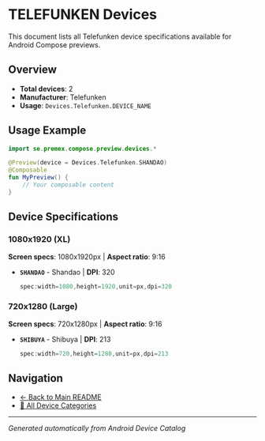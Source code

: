 # TELEFUNKEN Devices

This document lists all Telefunken device specifications available for Android Compose previews.

## Overview

- **Total devices**: 2
- **Manufacturer**: Telefunken
- **Usage**: `Devices.Telefunken.DEVICE_NAME`

## Usage Example

```kotlin
import se.premex.compose.preview.devices.*

@Preview(device = Devices.Telefunken.SHANDAO)
@Composable
fun MyPreview() {
    // Your composable content
}
```

## Device Specifications

### 1080x1920 (XL)

**Screen specs**: 1080x1920px | **Aspect ratio**: 9:16

- **`SHANDAO`** - Shandao | **DPI**: 320
  ```kotlin
  spec:width=1080,height=1920,unit=px,dpi=320
  ```

### 720x1280 (Large)

**Screen specs**: 720x1280px | **Aspect ratio**: 9:16

- **`SHIBUYA`** - Shibuya | **DPI**: 213
  ```kotlin
  spec:width=720,height=1280,unit=px,dpi=213
  ```

## Navigation

- [← Back to Main README](../../README.md)
- [📱 All Device Categories](../README.md)

---
*Generated automatically from Android Device Catalog*
